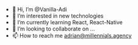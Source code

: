 - 👋 Hi, I’m @Vanilla-Adi
- 👀 I’m interested in new technologies
- 🌱 I’m currently learning React, React-Native
- 💞️ I’m looking to collaborate on ...
- 📫 How to reach me adrian@millennials.agency

<!---
Vanilla-Adi/Vanilla-Adi is a ✨ special ✨ repository because its `README.md` (this file) appears on your GitHub profile.
You can click the Preview link to take a look at your changes.
--->
